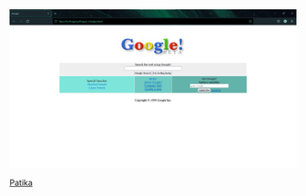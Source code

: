 <div class="container" >
        <img src="images/my_google.jpg" alt="Google">
    </div>
    
[Patika](https://www.patika.dev/tr)

